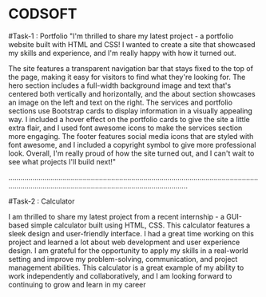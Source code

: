 # CODSOFT

#Task-1 : Portfolio
"I'm thrilled to share my latest project - a portfolio website built with HTML and CSS! I wanted to create a site that showcased my skills and experience, and I'm really happy with how it turned out.

The site features a transparent navigation bar that stays fixed to the top of the page, making it easy for visitors to find what they're looking for. The hero section includes a full-width background image and text that's centered both vertically and horizontally, and the about section showcases an image on the left and text on the right.
The services and portfolio sections use Bootstrap cards to display information in a visually appealing way. I included a hover effect on the portfolio cards to give the site a little extra flair, and I used font awesome icons to make the services section more engaging.
The footer features social media icons that are styled with font awesome, and I included a copyright symbol to give more professional look.
Overall, I'm really proud of how the site turned out, and I can't wait to see what projects I'll build next!"

.....................................................................................................................................................................................................................

#Task-2 : Calculator

I am thrilled to share my latest project from a recent internship - a GUI-based simple calculator built using HTML, CSS.
This calculator features a sleek design and user-friendly interface. I had a great time working on this project and learned a lot about web development and user experience design. I am grateful for the opportunity to apply my skills in a real-world setting and improve my problem-solving, communication, and project management abilities. 
This calculator is a great example of my ability to work independently and collaboratively, and I am looking forward to continuing to grow and learn in my career
